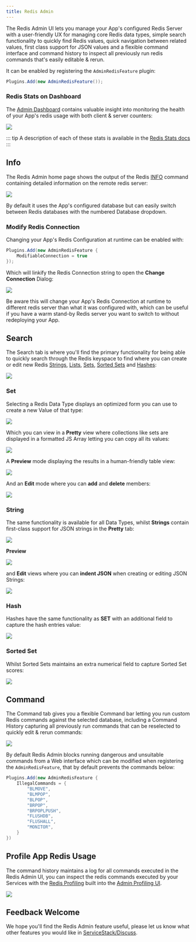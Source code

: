 ```yaml
---
title: Redis Admin
---
```


The Redis Admin UI lets you manage your App's configured Redis Server with a user-friendly UX for managing core Redis data types, simple search functionality to quickly find Redis values, quick navigation between related values, first class support for JSON values and a flexible command interface and command history to inspect all previously run redis commands that's easily editable & rerun.

<lite-youtube class="w-full mx-4 my-4" width="560" height="315" videoid="AACZtTOcQbg" style="background-image: url('https://img.youtube.com/vi/AACZtTOcQbg/maxresdefault.jpg')"></lite-youtube>

It can be enabled by registering the `AdminRedisFeature` plugin:

```csharp
Plugins.Add(new AdminRedisFeature());
```

### Redis Stats on Dashboard

The [Admin Dashboard](/admin-ui#dashboard) contains valuable insight into monitoring the health of your App's redis usage with both client & server counters:

[![](/img/pages/admin-ui/admin-ui-redis-stats.png)](/admin-ui#dashboard)

::: tip
A description of each of these stats is available in the [Redis Stats docs](/redis/stats)
:::

## Info

The Redis Admin home page shows the output of the Redis [INFO](https://redis.io/commands/info/) command containing detailed information on the remote redis server:

![](/img/pages/admin-ui/admin-ui-redis.png)

By default it uses the App's configured database but can easily switch between Redis databases with the numbered Database dropdown.

### Modify Redis Connection

Changing your App's Redis Configuration at runtime can be enabled with:

```csharp
Plugins.Add(new AdminRedisFeature {
    ModifiableConnection = true
});
```

Which will linkify the Redis Connection string to open the **Change Connection** Dialog:

![](/img/pages/admin-ui/admin-ui-redis-connection.png)

Be aware this will change your App's Redis Connection at runtime to different redis server than what it was configured with, which can be useful if you have a warm stand-by Redis server you want to switch to without redeploying your App.

## Search

The Search tab is where you'll find the primary functionality for being able to quickly search through the Redis keyspace to find where you can create or edit new Redis [Strings](https://redis.io/docs/data-types/strings/), [Lists](https://redis.io/docs/data-types/lists/), [Sets](https://redis.io/docs/data-types/sets/), [Sorted Sets](https://redis.io/docs/data-types/sorted-sets/) and [Hashes](https://redis.io/docs/data-types/hashes/):

![](/img/pages/admin-ui/admin-ui-redis-new.png)

### Set

Selecting a Redis Data Type displays an optimized form you can use to create a new Value of that type:

![](/img/pages/admin-ui/admin-ui-redis-new-set.png)

Which you can view in a **Pretty** view where collections like sets are displayed in a formatted JS Array letting you can copy all its values:

![](/img/pages/admin-ui/admin-ui-redis-set-pretty.png)

A **Preview** mode displaying the results in a human-friendly table view:

![](/img/pages/admin-ui/admin-ui-redis-set-preview.png)

And an **Edit** mode where you can **add** and **delete** members:

![](/img/pages/admin-ui/admin-ui-redis-set-edit.png)

### String

The same functionality is available for all Data Types, whilst **Strings** contain first-class support for JSON strings in the **Pretty** tab:

![](/img/pages/admin-ui/admin-ui-redis-string-pretty.png)

**Preview**

![](/img/pages/admin-ui/admin-ui-redis-string-preview.png)

and **Edit** views where you can **indent JSON** when creating or editing JSON Strings:

![](/img/pages/admin-ui/admin-ui-redis-string-edit.png)

### Hash

Hashes have the same functionality as **SET** with an additional field to capture the hash entries value:

![](/img/pages/admin-ui/admin-ui-redis-hash-edit.png)

### Sorted Set

Whilst Sorted Sets maintains an extra numerical field to capture Sorted Set scores:

![](/img/pages/admin-ui/admin-ui-redis-zset-edit.png)

## Command

The Command tab gives you a flexible Command bar letting you run custom Redis commands against the selected database, including a Command History capturing all previously run commands that can be reselected to quickly edit & rerun commands:

![](/img/pages/admin-ui/admin-ui-redis-command.png)

By default Redis Admin blocks running dangerous and unsuitable commands from a Web interface which can be modified when registering the `AdminRedisFeature`, that by default prevents the commands below:

```csharp
Plugins.Add(new AdminRedisFeature {
    IllegalCommands = {
        "BLMOVE",
        "BLMPOP",
        "BLPOP",
        "BRPOP",
        "BRPOPLPUSH",
        "FLUSHDB",
        "FLUSHALL",
        "MONITOR",
    }
})
```

## Profile App Redis Usage

The command history maintains a log for all commands executed in the Redis Admin UI, you can inspect the redis commands executed by your Services with the [Redis Profiling](/admin-ui-profiling#redis-profiling) built into the [Admin Profiling UI](/admin-ui-profiling).

[![](/img/pages/admin-ui/profiling-redis-CommandAfter.png)](/admin-ui-profiling#redis-profiling)

## Feedback Welcome

We hope you'll find the Redis Admin feature useful, please let us know what other features you would like in [ServiceStack/Discuss](https://github.com/ServiceStack/Discuss/discussions).
